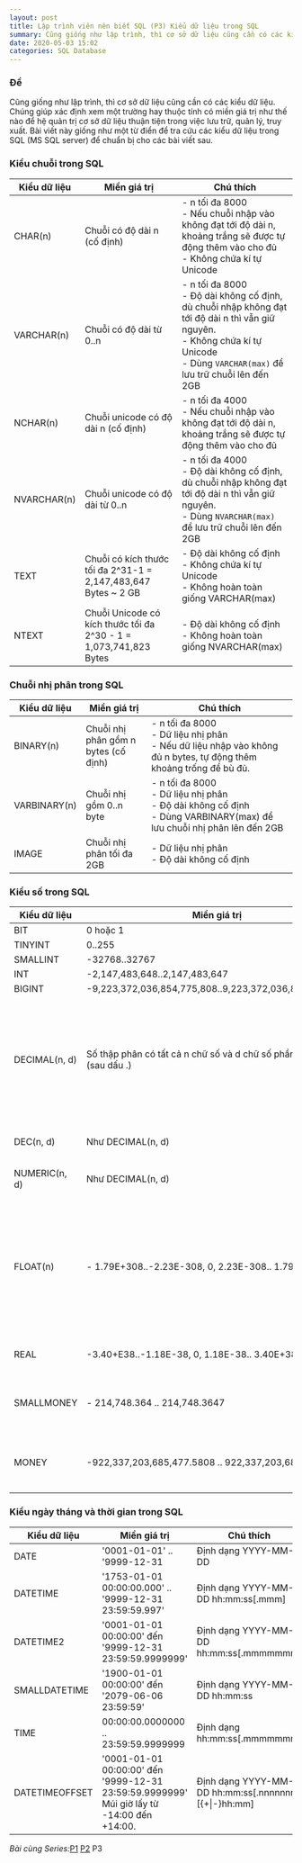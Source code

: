 ```yaml
---
layout: post
title: Lập trình viên nên biết SQL (P3) Kiểu dữ liệu trong SQL
summary: Cũng giống như lập trình, thì cơ sở dữ liệu cũng cần có các kiểu dữ liệu. Chúng giúp xác định xem một trường hay thuộc tính có miền giá trị như thế nào để hệ quản trị cơ sở dữ liệu thuận tiện trong việc lưu trữ, quản lý, truy xuất. Bài viết này giống như một từ điển để tra cứu các kiểu dữ liệu trong SQL (MS SQL server) để chuẩn bị cho các bài viết sau.
date: 2020-05-03 15:02
categories: SQL Database
---
```


### Đề
Cũng giống như lập trình, thì cơ sở dữ liệu cũng cần có các kiểu dữ liệu. Chúng giúp xác định xem một trường hay thuộc tính có miền giá trị như thế nào để hệ quản trị cơ sở dữ liệu thuận tiện trong việc lưu trữ, quản lý, truy xuất. Bài viết này giống như một từ điển để tra cứu các kiểu dữ liệu trong SQL (MS SQL server) để chuẩn bị cho các bài viết sau.

### Kiểu chuỗi trong SQL

| **Kiểu dữ liệu** | **Miền giá trị**                                                   | **Chú thích**                                                                                                                                                                                  |
|------------------|--------------------------------------------------------------------|------------------------------------------------------------------------------------------------------------------------------------------------------------------------------------------------|
| CHAR(n)          | Chuỗi có độ dài n (cố định)                                        | - n tối đa 8000<br> - Nếu chuỗi nhập vào không đạt tới độ dài n, khoảng trắng sẽ được tự động thêm vào cho đủ<br> - Không chứa kí tự Unicode                                                   |
| VARCHAR(n)       | Chuỗi có độ dài từ 0..n                                            | - n tối đa 8000<br> - Độ dài không cố định, dù chuỗi nhập không đạt tới độ dài n thì vẫn giữ nguyên.<br> - Không chứa kí tự Unicode<br> - Dùng ```VARCHAR(max)``` để lưu trữ chuỗi lên đến 2GB |
| NCHAR(n)         | Chuỗi unicode có độ dài n (cố định)                                | - n tối đa 4000<br> - Nếu chuỗi nhập vào không đạt tới độ dài n, khoảng trắng sẽ được tự động thêm vào cho đủ                                                                                  |
| NVARCHAR(n)      | Chuỗi unicode có độ dài từ 0..n                                    | - n tối đa 4000<br> - Độ dài không cố định, dù chuỗi nhập không đạt tới độ dài n thì vẫn giữ nguyên.<br> - Dùng ```NVARCHAR(max)``` để lưu trữ chuỗi lên đến 2GB                               |
| TEXT             | Chuỗi có kích thước tối đa 2^31-1 = 2,147,483,647 Bytes ~ 2 GB     | - Độ dài không cố định<br> - Không chứa kí tự Unicode<br> - Không hoàn toàn giống VARCHAR(max)                                                                                                 |
| NTEXT            | Chuỗi Unicode có kích thước tối đa 2^30 - 1 = 1,073,741,823 Bytes  | - Độ dài không cố định<br> - Không hoàn toàn giống NVARCHAR(max)                                                                                                                               |


### Chuỗi nhị phân trong SQL

| **Kiểu dữ liệu** | **Miền giá trị**                     | **Chú thích**                                                                                                                 |
|------------------|--------------------------------------|-------------------------------------------------------------------------------------------------------------------------------|
| BINARY(n)        | Chuỗi nhị phân gồm n bytes (cố định) | - n tối đa 8000<br> - Dữ liệu nhị phân<br> - Nếu dữ liệu nhập vào không đủ n bytes, tự động thêm khoảng trống để bù đủ.       |
| VARBINARY(n)     | Chuỗi nhị gồm 0..n byte              | - n tối đa 8000<br> - Dữ liệu nhị phân<br> - Độ dài không cố định<br> - Dùng VARBINARY(max) để lưu chuỗi nhị phân lên đến 2GB |
| IMAGE            | Chuỗi nhị phân tối đa 2GB            |  - Dữ liệu nhị phân<br> - Độ dài không cố định                                                                                |

### Kiểu số trong SQL

| **Kiểu dữ liệu** | **Miền giá trị**                                                       | **Chú thích**                                                                                                                  |
|------------------|------------------------------------------------------------------------|--------------------------------------------------------------------------------------------------------------------------------|
| BIT              | 0 hoặc 1                                                               | Số nguyên                                                                                                                      |
| TINYINT          | 0..255                                                                 | Số nguyên                                                                                                                      |
| SMALLINT         | -32768..32767                                                          | Số nguyên                                                                                                                      |
| INT              | -2,147,483,648..2,147,483,647                                          | Số nguyên                                                                                                                      |
| BIGINT           | -9,223,372,036,854,775,808..9,223,372,036,854,775,807                  | Số nguyên                                                                                                                      |
| DECIMAL(n, d)    | Số thập phân có tất cả n chữ số và d chữ số phần thập phân (sau dấu .) |  - n tối đa 38<br> - 0 <= d <= n<br>- Nếu không được khai báo:<br>   + n mặc định 18<br>   + d mặc đinh 0                      |
| DEC(n, d)        | Như DECIMAL(n, d)                                                      | Như DECIMAL(n, d)                                                                                                              |
| NUMERIC(n, d)    | Như DECIMAL(n, d)                                                      | Như DECIMAL(n, d)                                                                                                              |
| FLOAT(n)         | - 1.79E+308..-2.23E-308, 0, 2.23E-308.. 1.79E+308                      | - Số thực với dấu chấm động. n là số bit của phần chấm động (mantissa)<br> - n từ 1 đến 53. Mặc định là 53 nếu không khai báo. |
| REAL             | -3.40+E38..-1.18E-38, 0, 1.18E-38.. 3.40E+38                           | - Tương đương FLOAT(24)                                                                                                        |
| SMALLMONEY       | - 214,748.364 .. 214,748.3647                                          | - Biểu diễn thập phân chính xác hơn số FLOAT                                                                                   |
| MONEY            | -922,337,203,685,477.5808 .. 922,337,203,685,477.5807                  | - Biểu diễn thập phân chính xác hơn số FLOAT                                                                                   |

### Kiểu ngày tháng và thời gian trong SQL
| **Kiểu dữ liệu** | **Miền giá trị**                                                                               | **Chú thích**                                         |
|------------------|------------------------------------------------------------------------------------------------|-------------------------------------------------------|
| DATE             | '0001-01-01' .. '9999-12-31                                                                    | Định dạng YYYY-MM-DD                                  |
| DATETIME         | '1753-01-01 00:00:00.000' .. '9999-12-31 23:59:59.997'                                         | Định dạng YYYY-MM-DD hh:mm:ss[.mmm]                   |
| DATETIME2        | '0001-01-01 00:00:00' đến '9999-12-31 23:59:59.9999999'                                        | Định dạng YYYY-MM-DD hh:mm:ss[.mmmmmmm]               |
| SMALLDATETIME    | '1900-01-01 00:00:00' đến '2079-06-06 23:59:59'                                                | Định dạng YYYY-MM-DD hh:mm:ss                         |
| TIME             | 00:00:00.0000000 .. 23:59:59.9999999                                                           | Định dạng hh:mm:ss[.mmmmmmm]                          |
| DATETIMEOFFSET   | '0001-01-01 00:00:00' đến '9999-12-31 23:59:59.9999999'<br> Múi giờ lấy từ -14:00 đến +14:00.  | Định dạng YYYY-MM-DD hh:mm:ss[.nnnnnnn] [{+\|-}hh:mm] |


*Bài cùng Series:*[P1](https://laptrinhvienblog.github.io/sql/database/2020/04/27/L%E1%BA%ADp-tr%C3%ACnh-vi%C3%AAn-n%C3%AAn-bi%E1%BA%BFt-SQL-%28P1%29-Gi%E1%BB%9Bi-thi%E1%BB%87u/) [P2](https://laptrinhvienblog.github.io/sql/database/2020/04/29/L%E1%BA%ADp-tr%C3%ACnh-vi%C3%AAn-n%C3%AAn-bi%E1%BA%BFt-SQL-%28P2%29-Kh%C3%B3a-trong-SQL/) P3
